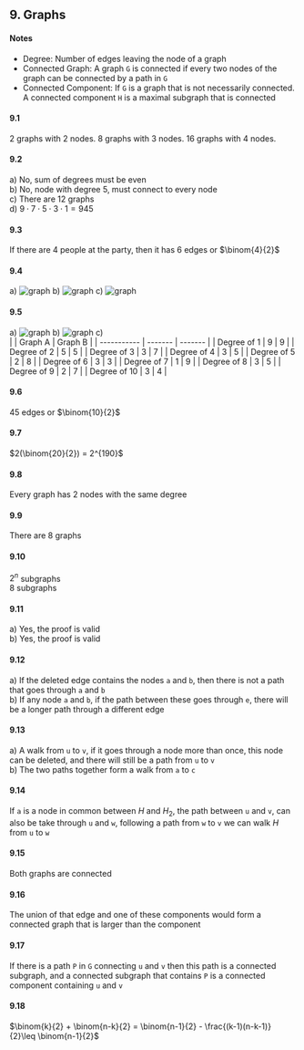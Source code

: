 ## 9. Graphs

#### Notes
- Degree: Number of edges leaving the node of a graph  
- Connected Graph: A graph `G` is connected if every two nodes of the graph can be connected by a path in `G`  
- Connected Component: If `G` is a graph that is not necessarily connected. A connected component `H` is a maximal subgraph that is connected  

#### 9.1
2 graphs with 2 nodes. 8 graphs with 3 nodes. 16 graphs with 4 nodes.  


#### 9.2
a) No, sum of degrees must be even  
b) No, node with degree 5, must connect to every node  
c) There are 12 graphs  
d) $9 \cdot 7 \cdot 5 \cdot 3 \cdot 1 = 945$  


#### 9.3
If there are 4 people at the party, then it has 6 edges or $\binom{4}{2}$  


#### 9.4
a) ![graph](https://github.com/jonathantorres/bookshelf/blob/master/math/img/9.4.a.jpg)
b) ![graph](https://github.com/jonathantorres/bookshelf/blob/master/math/img/9.4.b.jpg)
c) ![graph](https://github.com/jonathantorres/bookshelf/blob/master/math/img/9.4.c.jpg)


#### 9.5
a) ![graph](https://github.com/jonathantorres/bookshelf/blob/master/math/img/9.5.a.jpg)
b) ![graph](https://github.com/jonathantorres/bookshelf/blob/master/math/img/9.5.b.jpg)
c)  
|              | Graph A | Graph B |
| -----------  | ------- | ------- |
| Degree of 1  | 9       | 9       |
| Degree of 2  | 5       | 5       |
| Degree of 3  | 3       | 7       |
| Degree of 4  | 3       | 5       |
| Degree of 5  | 2       | 8       |
| Degree of 6  | 3       | 3       |
| Degree of 7  | 1       | 9       |
| Degree of 8  | 3       | 5       |
| Degree of 9  | 2       | 7       |
| Degree of 10 | 3       | 4       |


#### 9.6
45 edges or $\binom{10}{2}$  


#### 9.7
$2(\binom{20}{2}) = 2^{190}$  


#### 9.8
Every graph has 2 nodes with the same degree  


#### 9.9
There are 8 graphs  


#### 9.10
$2^n$ subgraphs  
$8$ subgraphs  


#### 9.11
a) Yes, the proof is valid  
b) Yes, the proof is valid  


#### 9.12
a) If the deleted edge contains the nodes `a` and `b`, then there is not a path that goes through `a` and `b`  
b) If any node `a` and `b`, if the path between these goes through `e`, there will be a longer path through a different edge  


#### 9.13
a) A walk from `u` to `v`, if it goes through a node more than once, this node can be deleted, and there will still be a path from `u` to `v`  
b) The two paths together form a walk from `a` to `c`  


#### 9.14
If `a` is a node in common between $H$ and $H_2$, the path between `u` and `v`, can also be take through `u` and `w`, following a path from `w` to `v` we can walk $H$ from `u` to `w`  


#### 9.15
Both graphs are connected  


#### 9.16
The union of that edge and one of these components would form a connected graph that is larger than the component  


#### 9.17
If there is a path `P` in `G` connecting `u` and `v` then this path is a connected subgraph, and a connected subgraph that contains `P` is a connected component containing `u` and `v`  


#### 9.18
$\binom{k}{2} + \binom{n-k}{2} = \binom{n-1}{2} - \frac{(k-1)(n-k-1)}{2}\leq \binom{n-1}{2}$  

